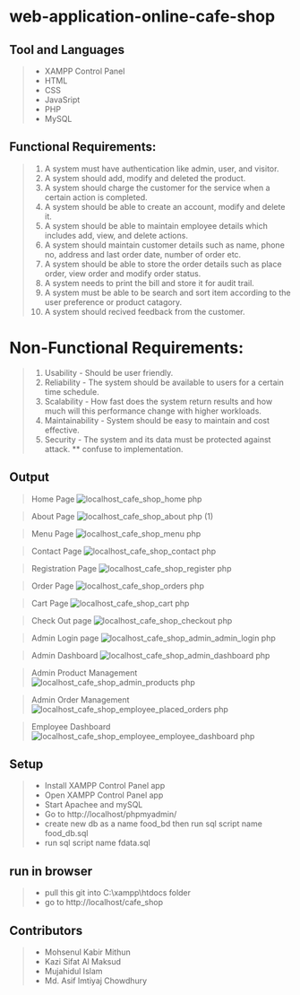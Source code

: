 ﻿# web-application-online-cafe-shop

## Tool and Languages

> - XAMPP Control Panel
> - HTML
> - CSS
> - JavaSript
> - PHP
> - MySQL

## Functional Requirements:

> 1. A system must have authentication like admin, user, and visitor.
> 2. A system should add, modify and deleted the product.
> 3. A system should charge the customer for the service when a certain action is completed.
> 4. A system should be able to create an account, modify and delete it.
> 5. A system should be able to maintain employee details which includes add, view, and delete actions.
> 6. A system should maintain customer details such as name, phone no, address and last order date, number of order etc.
> 7. A system should be able to store the order details such as place order, view order and modify order status.
> 8. A system needs to print the bill and store it for audit trail.
> 9. A system must be able to be search and sort item according to the user preference or product catagory.
> 10. A system should recived feedback from the customer.

# Non-Functional Requirements:

> 1. Usability - Should be user friendly.
> 2. Reliability - The system should be available to users for a certain time schedule.
> 3. Scalability - How fast does the system return results and how much will this performance change with higher workloads.
> 4. Maintainability - System should be easy to maintain and cost effective.
> 5. Security - The system and its data must be protected against attack. \*\* confuse to implementation.

## Output

> Home Page
![localhost_cafe_shop_home php](https://user-images.githubusercontent.com/89062109/191270692-93a08dcc-6574-4ba5-9a86-fa27d2c1868b.png)

> About Page
![localhost_cafe_shop_about php (1)](https://user-images.githubusercontent.com/89062109/191271555-9f771a3d-f3ff-4cec-afc5-0057ebad879b.png)

> Menu Page
![localhost_cafe_shop_menu php](https://user-images.githubusercontent.com/89062109/191271845-b02a2471-1686-4a57-b23e-cfe29db9905b.png)

> Contact Page
![localhost_cafe_shop_contact php](https://user-images.githubusercontent.com/89062109/191271870-ff7c69a5-d5ce-46fb-b0ef-c1f79737d28b.png)

> Registration Page
![localhost_cafe_shop_register php](https://user-images.githubusercontent.com/89062109/191271909-6466d50c-fdaa-4078-a887-5257c7769649.png)

> Order Page
![localhost_cafe_shop_orders php](https://user-images.githubusercontent.com/89062109/191271922-22af18cf-5e4f-43e9-8617-0822ce68d73c.png)

> Cart Page
![localhost_cafe_shop_cart php](https://user-images.githubusercontent.com/89062109/191271933-2647d389-91ce-472e-8573-1799b3b0bacb.png)

> Check Out page
![localhost_cafe_shop_checkout php](https://user-images.githubusercontent.com/89062109/191271948-616471c7-30d7-4049-85d0-2f0572b26d66.png)

> Admin Login page
![localhost_cafe_shop_admin_admin_login php](https://user-images.githubusercontent.com/89062109/191271963-a773445f-48df-4466-8715-1474a7ef87c9.png)


> Admin Dashboard
![localhost_cafe_shop_admin_dashboard php](https://user-images.githubusercontent.com/89062109/191272618-8de8a4c6-594c-4d2b-b00a-b3bacdd60c18.png)

> Admin Product Management
![localhost_cafe_shop_admin_products php](https://user-images.githubusercontent.com/89062109/191272596-19fe9ef1-3da3-4f30-95e3-34742b382223.png)


> Admin Order Management
![localhost_cafe_shop_employee_placed_orders php](https://user-images.githubusercontent.com/89062109/191272626-1ccada23-fde5-46fe-b82e-6a206929c35b.png)

> Employee Dashboard
![localhost_cafe_shop_employee_employee_dashboard php](https://user-images.githubusercontent.com/89062109/191272580-3da743c9-09be-4926-8433-be10e292581b.png)


## Setup

> - Install XAMPP Control Panel app
> - Open XAMPP Control Panel app
> - Start Apachee and mySQL
> - Go to http://localhost/phpmyadmin/
> - create new db as a name food_bd then run sql script name food_db.sql
> - run sql script name fdata.sql

## run in browser

> - pull this git into C:\xampp\htdocs folder
> - go to http://localhost/cafe_shop

## Contributors

> - Mohsenul Kabir Mithun
> - Kazi Sifat Al Maksud
> - Mujahidul Islam
> - Md. Asif Imtiyaj Chowdhury
